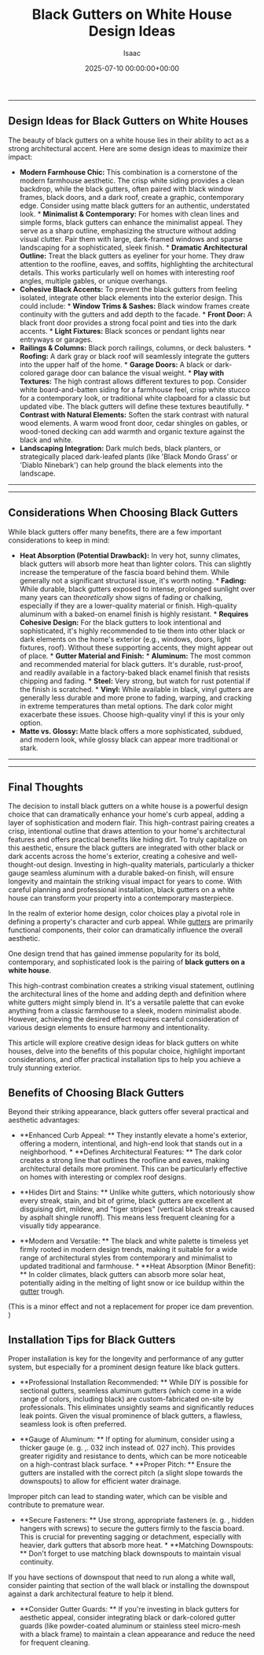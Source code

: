 ﻿---
title: Black Gutters on White House Design Ideas
description: In the realm of exterior home design, color choices play a pivotal role in defining a property's character and curb appeal.
slug: /black-gutters-on-white-house-design-ideas/
date: 2025-07-10 00:00:00+00:00
lastmod: 2025-07-10 00:00:00+03:00
author: Isaac
categories:
- Gutters
tags:
- gutters
- black
- gutter
layout: post
---
---
## Design Ideas for Black Gutters on White Houses
The beauty of black gutters on a white house lies in their ability to act as a strong architectural accent. Here are some design ideas to maximize their impact:
* **Modern Farmhouse Chic:** This combination is a cornerstone of the modern farmhouse aesthetic. The crisp white siding provides a clean backdrop, while the black gutters, often paired with black window frames, black doors, and a dark roof, create a graphic, contemporary edge. Consider using matte black gutters for an authentic, understated look. * **Minimalist & Contemporary:** For homes with clean lines and simple forms, black gutters can enhance the minimalist appeal.
They serve as a sharp outline, emphasizing the structure without adding visual clutter. Pair them with large, dark-framed windows and sparse landscaping for a sophisticated, sleek finish. * **Dramatic Architectural Outline:** Treat the black gutters as eyeliner for your home. They draw attention to the roofline, eaves, and soffits, highlighting the architectural details. This works particularly well on homes with interesting roof angles, multiple gables, or unique overhangs.
* **Cohesive Black Accents:** To prevent the black gutters from feeling isolated, integrate other black elements into the exterior design. This could include: * **Window Trims & Sashes:** Black window frames create continuity with the gutters and add depth to the facade. * **Front Door:** A black front door provides a strong focal point and ties into the dark accents. * **Light Fixtures:** Black sconces or pendant lights near entryways or garages.
* **Railings & Columns:** Black porch railings, columns, or deck balusters. * **Roofing:** A dark gray or black roof will seamlessly integrate the gutters into the upper half of the home. * **Garage Doors:** A black or dark-colored garage door can balance the visual weight. * **Play with Textures:** The high contrast allows different textures to pop.
Consider white board-and-batten siding for a farmhouse feel, crisp white stucco for a contemporary look, or traditional white clapboard for a classic but updated vibe. The black gutters will define these textures beautifully. * **Contrast with Natural Elements:** Soften the stark contrast with natural wood elements. A warm wood front door, cedar shingles on gables, or wood-toned decking can add warmth and organic texture against the black and white.
* **Landscaping Integration:** Dark mulch beds, black planters, or strategically placed dark-leafed plants (like 'Black Mondo Grass' or 'Diablo Ninebark') can help ground the black elements into the landscape.
---
---
## Considerations When Choosing Black Gutters
While black gutters offer many benefits, there are a few important considerations to keep in mind:
* **Heat Absorption (Potential Drawback):** In very hot, sunny climates, black gutters will absorb more heat than lighter colors. This can slightly increase the temperature of the fascia board behind them. While generally not a significant structural issue, it's worth noting. * **Fading:** While durable, black gutters exposed to intense, prolonged sunlight over many years can *theoretically* show signs of fading or chalking, especially if they are a lower-quality material or finish.
High-quality aluminum with a baked-on enamel finish is highly resistant. * **Requires Cohesive Design:** For the black gutters to look intentional and sophisticated, it's highly recommended to tie them into other black or dark elements on the home's exterior (e.g., windows, doors, light fixtures, roof). Without these supporting accents, they might appear out of place. * **Gutter Material and Finish:** * **Aluminum:** The most common and recommended material for black gutters.
It's durable, rust-proof, and readily available in a factory-baked black enamel finish that resists chipping and fading. * **Steel:** Very strong, but watch for rust potential if the finish is scratched. * **Vinyl:** While available in black, vinyl gutters are generally less durable and more prone to fading, warping, and cracking in extreme temperatures than metal options. The dark color might exacerbate these issues. Choose high-quality vinyl if this is your only option.
* **Matte vs. Glossy:** Matte black offers a more sophisticated, subdued, and modern look, while glossy black can appear more traditional or stark.
---
---
## Final Thoughts
The decision to install black gutters on a white house is a powerful design choice that can dramatically enhance your home's curb appeal, adding a layer of sophistication and modern flair. This high-contrast pairing creates a crisp, intentional outline that draws attention to your home's architectural features and offers practical benefits like hiding dirt.
To truly capitalize on this aesthetic, ensure the black gutters are integrated with other black or dark accents across the home's exterior, creating a cohesive and well-thought-out design. Investing in high-quality materials, particularly a thicker gauge seamless aluminum with a durable baked-on finish, will ensure longevity and maintain the striking visual impact for years to come.
With careful planning and professional installation, black gutters on a white house can transform your property into a contemporary masterpiece.

In the realm of exterior home design, color choices play a pivotal role in defining a property's character and curb appeal. While [gutters](https://pestpolicy.com/black-gutters-on-brick-house-ideas/) are primarily functional components, their color can dramatically influence the overall aesthetic.

One design trend that has gained immense popularity for its bold, contemporary, and sophisticated look is the pairing of **black gutters on a white house**.

This high-contrast combination creates a striking visual statement, outlining the architectural lines of the home and adding depth and definition where white gutters might simply blend in. It's a versatile palette that can evoke anything from a classic farmhouse to a sleek, modern minimalist abode. However, achieving the desired effect requires careful consideration of various design elements to ensure harmony and intentionality.

This article will explore creative design ideas for black gutters on white houses, delve into the benefits of this popular choice, highlight important considerations, and offer practical installation tips to help you achieve a truly stunning exterior.

##  Benefits of Choosing Black Gutters

Beyond their striking appearance, black gutters offer several practical and aesthetic advantages:

* **Enhanced Curb Appeal: ** They instantly elevate a home's exterior, offering a modern, intentional, and high-end look that stands out in a neighborhood. * **Defines Architectural Features: ** The dark color creates a strong line that outlines the roofline and eaves, making architectural details more prominent. This can be particularly effective on homes with interesting or complex roof designs.

* **Hides Dirt and Stains: ** Unlike white gutters, which notoriously show every streak, stain, and bit of grime, black gutters are excellent at disguising dirt, mildew, and "tiger stripes" (vertical black streaks caused by asphalt shingle runoff). This means less frequent cleaning for a visually tidy appearance.

* **Modern and Versatile: ** The black and white palette is timeless yet firmly rooted in modern design trends, making it suitable for a wide range of architectural styles from contemporary and minimalist to updated traditional and farmhouse. * **Heat Absorption (Minor Benefit): ** In colder climates, black gutters can absorb more solar heat, potentially aiding in the melting of light snow or ice buildup within the [gutter](https://pestpolicy.com/all-american-gutters-reviews/) trough.

(This is a minor effect and not a replacement for proper ice dam prevention. )

##  Installation Tips for Black Gutters

Proper installation is key for the longevity and performance of any gutter system, but especially for a prominent design feature like black gutters.

* **Professional Installation Recommended: ** While DIY is possible for sectional gutters, seamless aluminum gutters (which come in a wide range of colors, including black) are custom-fabricated on-site by professionals. This eliminates unsightly seams and significantly reduces leak points. Given the visual prominence of black gutters, a flawless, seamless look is often preferred.

* **Gauge of Aluminum: ** If opting for aluminum, consider using a thicker gauge (e. g. ,. 032 inch instead of. 027 inch). This provides greater rigidity and resistance to dents, which can be more noticeable on a high-contrast black surface. * **Proper Pitch: ** Ensure the gutters are installed with the correct pitch (a slight slope towards the downspouts) to allow for efficient water drainage.

Improper pitch can lead to standing water, which can be visible and contribute to premature wear.

* **Secure Fasteners: ** Use strong, appropriate fasteners (e. g. , hidden hangers with screws) to secure the gutters firmly to the fascia board. This is crucial for preventing sagging or detachment, especially with heavier, dark gutters that absorb more heat. * **Matching Downspouts: ** Don't forget to use matching black downspouts to maintain visual continuity.

If you have sections of downspout that need to run along a white wall, consider painting that section of the wall black or installing the downspout against a dark architectural feature to help it blend.

* **Consider Gutter Guards: ** If you're investing in black gutters for aesthetic appeal, consider integrating black or dark-colored gutter guards (like powder-coated aluminum or stainless steel micro-mesh with a black frame) to maintain a clean appearance and reduce the need for frequent cleaning.

